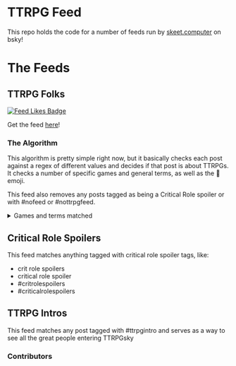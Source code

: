 # TTRPG Feed

This repo holds the code for a number of feeds run by [skeet.computer](https://bsky.app/profile/skeet.computer) on bsky!

# The Feeds

## TTRPG Folks

[![Feed Likes Badge](https://bsky-feed-badge.vercel.app/api?feed=at://did:plc:iuk433sj23ncu2oo2pfnw7fw/app.bsky.feed.generator/aaabotewjkiv4&badgeType=likes)](https://bsky.app/profile/did:plc:iuk433sj23ncu2oo2pfnw7fw/feed/aaabotewjkiv4)

Get the feed [here](https://bsky.app/profile/did:plc:iuk433sj23ncu2oo2pfnw7fw/feed/aaabotewjkiv4)!

### The Algorithm

This algorithm is pretty simple right now, but it basically checks each post
against a regex of different values and decides if that post is about TTRPGs.
It checks a number of specific games and general terms, as well as the 🎲 emoji.

This feed also removes any posts tagged as being a Critical Role spoiler or with #nofeed or #nottrpgfeed.

<details>
<summary>Games and terms matched</summary>

#### General Terms

- ttrpgs / ttrpgs
- tabletop rpg
- tabletop roleplaying
- tabletop game
- tabletop gaming
- game master
- dungeon master
- character art

#### Promo stuff

- self-promo saturday, self promo saturday
- wip wednesday

#### Events

- gen con

#### Shows

- critical role
- dimension 20
- dungeons and daddies
- dungeons & daddies
- glass cannon pod
- the adventure zone
- not another d&d pod
- nadp pod

#### Publishers

- free league
- wotc
- wizards of the coast
- paizo
- limithron
- evil genius games
- evil hat productions

#### Creators

- bob the world builder
- matt colville / matthew colvile
- mcdm
- ginny di
- dungeon dudes
- pointy hat
- jp coovert
- the dm lair
- bonus action
- map crow
- arcane anthems
- griffons saddlebag

#### D&D

- dungeons and dragons
- dungeons & dragons
- d&d
- dnd
- d&d beyond
- dndbeyond
- dnd beyond

#### paizo

- pathfinder
- starfinder

#### Free League

- mork borg
- pirate borg
- death in space
- the one ring
- vast grimm
- cy_borg
- mutant year zero
- tales from the loop
- vaesen
- r\.? talsorian
- darrington press

#### Other Games

- tormenta
- das schwarze auge
- apocalypse world
- mutants and masterminds
- shadowrun
- savage worlds
- vampire: the masquerade
- lancer
- dungeon world
- transformers rpg
- warhammer
- wrath and glory
- wrath & glory
- mutant: year zero
- alien rpg
- fate system
- gurps
- cyberpunk red
- blades in the dark
- urban shadows
- symbaroum
- shadowdark
- call of cthulhu
- dish pit witches
- liminal horror
- into the cess & citadel
- into the wyrd & wild
- thirsty swords lesbians
- quest rpg
- coyote & crow
- coyote and crow
- troika
- mothership rpg
- mother lands rpg
- witcher rpg
- powered by the apocalypse
- pbta
- forged in the dark
- candela obscura
- daggerheart
- monster hearts
- eco mofos

#### Looser terms

- worldbuilding
- worldanvil
- role20
- foundry vtt
- alchemy rpg

#### Awards

- ennies

</details>

## Critical Role Spoilers

This feed matches anything tagged with critical role spoiler tags, like:

- crit role spoilers
- critical role spoiler
- #critrolespoilers
- #criticalrolespoilers

## TTRPG Intros

This feed matches any post tagged with #ttrpgintro and serves as a way to see
all the great people entering TTRPGsky

### Contributors
